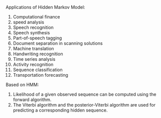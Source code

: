 Applications of Hidden Markov Model:
1. Computational finance
2. speed analysis
3. Speech recognition
4. Speech synthesis
5. Part-of-speech tagging
6. Document separation in scanning solutions
7. Machine translation
8. Handwriting recognition
9. Time series analysis
10. Activity recognition
11. Sequence classification
12. Transportation forecasting 

Based on HMM:
1. Likelihood of a given observed sequence can be computed using the forward algorithm.
2. The Viterbi algorithm and the posterior-Viterbi algorithm are used for predicting a corresponding hidden sequence.
